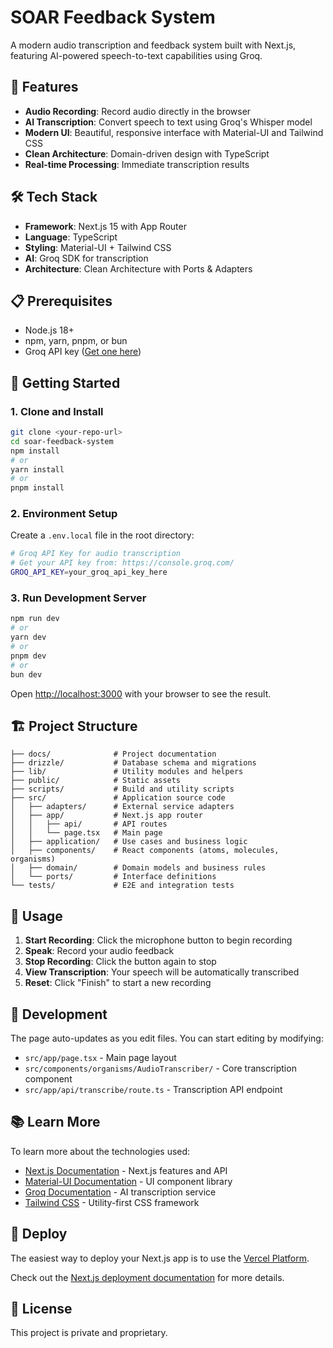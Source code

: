 # SOAR Feedback System

A modern audio transcription and feedback system built with Next.js, featuring AI-powered speech-to-text capabilities using Groq.

## 🚀 Features

- **Audio Recording**: Record audio directly in the browser
- **AI Transcription**: Convert speech to text using Groq's Whisper model
- **Modern UI**: Beautiful, responsive interface with Material-UI and Tailwind CSS
- **Clean Architecture**: Domain-driven design with TypeScript
- **Real-time Processing**: Immediate transcription results

## 🛠️ Tech Stack

- **Framework**: Next.js 15 with App Router
- **Language**: TypeScript
- **Styling**: Material-UI + Tailwind CSS
- **AI**: Groq SDK for transcription
- **Architecture**: Clean Architecture with Ports & Adapters

## 📋 Prerequisites

- Node.js 18+
- npm, yarn, pnpm, or bun
- Groq API key ([Get one here](https://console.groq.com/))

## 🚀 Getting Started

### 1. Clone and Install

```bash
git clone <your-repo-url>
cd soar-feedback-system
npm install
# or
yarn install
# or
pnpm install
```

### 2. Environment Setup

Create a `.env.local` file in the root directory:

```bash
# Groq API Key for audio transcription
# Get your API key from: https://console.groq.com/
GROQ_API_KEY=your_groq_api_key_here
```

### 3. Run Development Server

```bash
npm run dev
# or
yarn dev
# or
pnpm dev
# or
bun dev
```

Open [http://localhost:3000](http://localhost:3000) with your browser to see the result.

## 🏗️ Project Structure

```
├── docs/              # Project documentation
├── drizzle/           # Database schema and migrations
├── lib/               # Utility modules and helpers
├── public/            # Static assets
├── scripts/           # Build and utility scripts
├── src/               # Application source code
│   ├── adapters/      # External service adapters
│   ├── app/           # Next.js app router
│   │   ├── api/       # API routes
│   │   └── page.tsx   # Main page
│   ├── application/   # Use cases and business logic
│   ├── components/    # React components (atoms, molecules, organisms)
│   ├── domain/        # Domain models and business rules
│   └── ports/         # Interface definitions
└── tests/             # E2E and integration tests
```

## 🎯 Usage

1. **Start Recording**: Click the microphone button to begin recording
2. **Speak**: Record your audio feedback
3. **Stop Recording**: Click the button again to stop
4. **View Transcription**: Your speech will be automatically transcribed
5. **Reset**: Click "Finish" to start a new recording

## 🔧 Development

The page auto-updates as you edit files. You can start editing by modifying:

- `src/app/page.tsx` - Main page layout
- `src/components/organisms/AudioTranscriber/` - Core transcription component
- `src/app/api/transcribe/route.ts` - Transcription API endpoint

## 📚 Learn More

To learn more about the technologies used:

- [Next.js Documentation](https://nextjs.org/docs) - Next.js features and API
- [Material-UI Documentation](https://mui.com/) - UI component library
- [Groq Documentation](https://console.groq.com/docs) - AI transcription service
- [Tailwind CSS](https://tailwindcss.com/) - Utility-first CSS framework

## 🚀 Deploy

The easiest way to deploy your Next.js app is to use the [Vercel Platform](https://vercel.com/new?utm_medium=default-template&filter=next.js&utm_source=create-next-app&utm_campaign=create-next-app-readme).

Check out the [Next.js deployment documentation](https://nextjs.org/docs/app/building-your-application/deploying) for more details.

## 📄 License

This project is private and proprietary.
